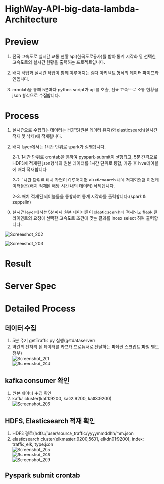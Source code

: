 # HighWay-API-big-data-lambda-Architecture   
   
# Preview   
1. 전국 고속도로 실시간 교통 현황 api(한국도로공사)를 받아 통계 시각화 및 선택한 고속도로의 실시간 현황을 출력하는 프로젝트입니다.   
    
2. 배치 작업과 실시간 작업이 함께 이루어지는 람다 아키텍트 형식의 데이터 파이프라인입니다.   
    
3. crontab을 통해 5분마다 python script가 api를 호출, 전국 고속도로 소통 현황을 json 형식으로 수집합니다.   

# Process   
1. 실시간으로 수집되는 데이터는 HDFS(원본 데이터 유지)와 elasticsearch(실시간 적재 및 삭제)에 적재됩니다.   
   
2. 배치 layer에서는 1시간 단위로 spark가 실행됩니다.   
   
     2-1. 1시간 단위로 crontab을 통하여 pyspark-submit이 실행되고, 5분 간격으로 HDFS에 적재된 json형식의 원본 데이터를 1시간 단위로 통합, 가공 후 hive테이블에 배치 적재합니다.   
   
     2-2. 1시간 단위로 배치 작업이 이루어지면 elasticsearch 내에 적재되었던 이전데이터들은(배치 적재된 해당 시간 내의 데이터) 삭제됩니다.   
   
     2-3. 배치 적재된 테이블들을 통합하여 통계 시각화를 출력합니다.(spark & zeppelin)   
   
3. 실시간 layer에서는 5분마다 원본 데이터들이 elasticsearch에 적재되고 flask 클라이언트의 요청에 선택한 고속도로 조건에 맞는 결과를 index select 하여 출력합니다.   
    
![Screenshot_202](https://user-images.githubusercontent.com/66659846/118095195-bbe5bc00-b40a-11eb-943e-22e8e6603085.png)   
   
![Screenshot_203](https://user-images.githubusercontent.com/66659846/118095202-be481600-b40a-11eb-8d90-a5f020cd3410.png)   
   
# Result   
   
# Server Spec   
   
# Detailed Process   
## 데이터 수집
1. 5분 주기 getTraffic.py 실행(getdataserver)  
2. 약간의 전처리 된 데이터를 카프카 프로듀서로 전달하는 파이썬 스크립트(파일 별도 첨부)   
![Screenshot_201](https://user-images.githubusercontent.com/66659846/118097423-a1f9a880-b40d-11eb-8e94-0f95f7278f2e.png)   
![Screenshot_204](https://user-images.githubusercontent.com/66659846/118097426-a32ad580-b40d-11eb-8216-7f2cd439e1c0.png)   
   
## kafka consumer 확인   
1. 원본 데이터 수집 확인   
2. kafka cluster(ka01:9200, ka02:9200, ka03:9200)   
![Screenshot_206](https://user-images.githubusercontent.com/66659846/118100472-74aef980-b411-11eb-8638-d16766a11478.png)   
   
## HDFS, Elasticsearch 적재 확인   
1. HDFS 경로(hdfs://user/source_traffic/yyyymmddhh/mm.json   
2. elasticsearch cluster(elkmaster:9200,5601, elkdn01:9200), index: traffic_elk, type:json   
![Screenshot_205](https://user-images.githubusercontent.com/66659846/118101597-bc825080-b412-11eb-9a00-04b7531cf6d1.png)   
![Screenshot_208](https://user-images.githubusercontent.com/66659846/118101603-be4c1400-b412-11eb-9045-af2589466faf.png)   
![Screenshot_209](https://user-images.githubusercontent.com/66659846/118101990-2ef33080-b413-11eb-920e-4047070183f2.png)   
   
## Pyspark submit crontab   
